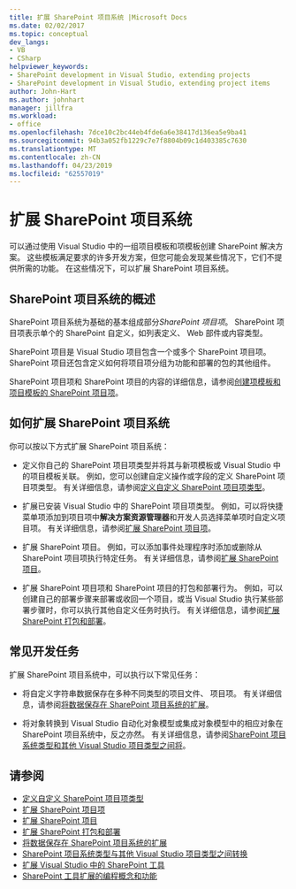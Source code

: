 ```yaml
---
title: 扩展 SharePoint 项目系统 |Microsoft Docs
ms.date: 02/02/2017
ms.topic: conceptual
dev_langs:
- VB
- CSharp
helpviewer_keywords:
- SharePoint development in Visual Studio, extending projects
- SharePoint development in Visual Studio, extending project items
author: John-Hart
ms.author: johnhart
manager: jillfra
ms.workload:
- office
ms.openlocfilehash: 7dce10c2bc44eb4fde6a6e38417d136ea5e9ba41
ms.sourcegitcommit: 94b3a052fb1229c7e7f8804b09c1d403385c7630
ms.translationtype: MT
ms.contentlocale: zh-CN
ms.lasthandoff: 04/23/2019
ms.locfileid: "62557019"
---
```

# <a name="extend-the-sharepoint-project-system"></a>扩展 SharePoint 项目系统
  可以通过使用 Visual Studio 中的一组项目模板和项模板创建 SharePoint 解决方案。 这些模板满足要求的许多开发方案，但您可能会发现某些情况下，它们不提供所需的功能。 在这些情况下，可以扩展 SharePoint 项目系统。

## <a name="overview-of-the-sharepoint-project-system"></a>SharePoint 项目系统的概述
 SharePoint 项目系统为基础的基本组成部分*SharePoint 项目项*。 SharePoint 项目项表示单个的 SharePoint 自定义，如列表定义、 Web 部件或内容类型。

 SharePoint 项目是 Visual Studio 项目包含一个或多个 SharePoint 项目项。 SharePoint 项目还包含定义如何将项目项分组为功能和部署的包的其他组件。

 SharePoint 项目项和 SharePoint 项目的内容的详细信息，请参阅[创建项模板和项目模板的 SharePoint 项目项](../sharepoint/creating-item-templates-and-project-templates-for-sharepoint-project-items.md)。

## <a name="how-to-extend-the-sharepoint-project-system"></a>如何扩展 SharePoint 项目系统
 你可以按以下方式扩展 SharePoint 项目系统：

- 定义你自己的 SharePoint 项目项类型并将其与新项模板或 Visual Studio 中的项目模板关联。 例如，您可以创建自定义操作或字段的定义 SharePoint 项目项类型。 有关详细信息，请参阅[定义自定义 SharePoint 项目项类型](../sharepoint/defining-custom-sharepoint-project-item-types.md)。

- 扩展已安装 Visual Studio 中的 SharePoint 项目项类型。 例如，可以将快捷菜单项添加到项目项中**解决方案资源管理器**和开发人员选择菜单项时自定义项目项。 有关详细信息，请参阅[扩展 SharePoint 项目项](../sharepoint/extending-sharepoint-project-items.md)。

- 扩展 SharePoint 项目。 例如，可以添加事件处理程序时添加或删除从 SharePoint 项目项执行特定任务。 有关详细信息，请参阅[扩展 SharePoint 项目](../sharepoint/extending-sharepoint-projects.md)。

- 扩展 SharePoint 项目项和 SharePoint 项目的打包和部署行为。 例如，可以创建自己的部署步骤来部署或收回一个项目，或当 Visual Studio 执行某些部署步骤时，你可以执行其他自定义任务时执行。 有关详细信息，请参阅[扩展 SharePoint 打包和部署](../sharepoint/extending-sharepoint-packaging-and-deployment.md)。

## <a name="common-development-tasks"></a>常见开发任务
 扩展 SharePoint 项目系统中，可以执行以下常见任务：

- 将自定义字符串数据保存在多种不同类型的项目文件、 项目项。 有关详细信息，请参阅[将数据保存在 SharePoint 项目系统的扩展](../sharepoint/saving-data-in-extensions-of-the-sharepoint-project-system.md)。

- 将对象转换到 Visual Studio 自动化对象模型或集成对象模型中的相应对象在 SharePoint 项目系统中，反之亦然。 有关详细信息，请参阅[SharePoint 项目系统类型和其他 Visual Studio 项目类型之间将](../sharepoint/converting-between-sharepoint-project-system-types-and-other-visual-studio-project-types.md)。

## <a name="see-also"></a>请参阅
- [定义自定义 SharePoint 项目项类型](../sharepoint/defining-custom-sharepoint-project-item-types.md)
- [扩展 SharePoint 项目项](../sharepoint/extending-sharepoint-project-items.md)
- [扩展 SharePoint 项目](../sharepoint/extending-sharepoint-projects.md)
- [扩展 SharePoint 打包和部署](../sharepoint/extending-sharepoint-packaging-and-deployment.md)
- [将数据保存在 SharePoint 项目系统的扩展](../sharepoint/saving-data-in-extensions-of-the-sharepoint-project-system.md)
- [SharePoint 项目系统类型与其他 Visual Studio 项目类型之间转换](../sharepoint/converting-between-sharepoint-project-system-types-and-other-visual-studio-project-types.md)
- [扩展 Visual Studio 中的 SharePoint 工具](../sharepoint/extending-the-sharepoint-tools-in-visual-studio.md)
- [SharePoint 工具扩展的编程概念和功能](../sharepoint/programming-concepts-and-features-for-sharepoint-tools-extensions.md)
